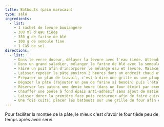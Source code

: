 ```yaml
---
title: Batbouts (pain marocain)
type: salé
ingredients:
  - list:
    - 1 sachet de levure boulangère
    - 300 ml d'eau tiède
    - 350 g de farine de blé
    - 100 g de semoule fine
    - 1 CàS de sel
directions:
  - list:
    - Dans le verre doseur, délayer la levure avec l'eau tiède. Attendre 15 min environ. 
    - Dans un grand saladier, mélanger la farine de blé avec la semoule fine et le sel.
    - Faire un puit afin d'incorporer le mélange eau et levure. Malaxer la pâte (rajouter un peu de farine si besoin) afin qu'elle soit légèrement collante et homogène.
    - Laisser reposer la pâte environ 2 heures dans un endroit chaud et couvert d'un torchon (dans un four éteint par exemple).
    - Préparer un plan de travail, c'est-à-dire une grille ou une plaque recouverte de papier sulfurisé et éparpiller une petite poignée de semoule fine dessus.
    - Dégazer la pâte (rajouter un peu de farine si besoin) puis l'étaler sur le long du plan de travail. A l'aide d'un emporte pièce de 7 cm ou plus, détailler des patons (jusqu'à l'épuissement complet de la pâte).
    - Réserver les patons une demie heure (dans un four éteint par exemple).
    - Chauffer une poêle à fond épais anti-adhésif sans ajout de matières grasses et délicatement soulever un paton à l'aide d'une spatule large et le déposer sur la poêle.
    - Laisser dorer la première face puis retourner afin de faire cuire la seconde et les bords à l'aide d'une pince barbecue.
    - Une fois cuits, placer les batbouts sur une grille de four afin de les laisser refroidir puis dans une corbeille à pain et les couvrir.
---
```


Pour faciliter la montée de la pâte, le mieux c'est d'avoir le four tiède peu de temps après avoir servi.